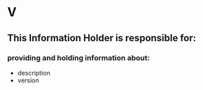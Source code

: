 # V
## This Information Holder is responsible for:
### providing and holding information about: 
* description
* version
